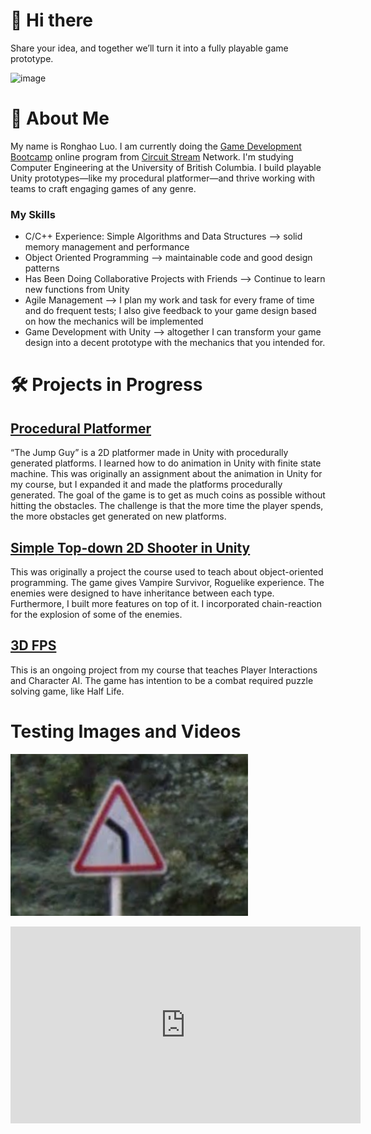 # 👋 Hi there
Share your idea, and together we’ll turn it into a fully playable game prototype.

<img width="359" height="359" alt="image" src="https://github.com/user-attachments/assets/d2d84af2-1c4a-4c49-a049-b2c2075f146b" />

# 🚀 About Me
My name is Ronghao Luo. I am currently doing the [Game Development Bootcamp](https://www.circuitstream.com/bootcamp/game-development) online program from [Circuit Stream](https://www.circuitstream.com/) Network. I'm studying Computer Engineering at the University of British Columbia. I build playable Unity prototypes—like my procedural platformer—and thrive working with teams to craft engaging games of any genre.

### My Skills
- C/C++ Experience: Simple Algorithms and Data Structures		-->	solid memory management and performance
- Object Oriented Programming 	-->	maintainable code and good design patterns
- Has Been Doing Collaborative Projects with Friends		-->	Continue to learn new functions from Unity
- Agile Management		-->	I plan my work and task for every frame of time and do frequent tests; I also give feedback to your game design based on how the mechanics will be implemented
- Game Development with Unity		-->	altogether I can transform your game design into a decent prototype with the mechanics that you intended for.




# 🛠 Projects in Progress
## [Procedural Platformer](https://github.com/RonghaoLuo/2023-Module-01-Intro-to-unity-assignment-main)
“The Jump Guy” is a 2D platformer made in Unity with procedurally generated platforms. I learned how to do animation in Unity with finite state machine. 
This was originally an assignment about the animation in Unity for my course, but I expanded it and made the platforms procedurally generated. The goal of the game is to get as much coins as possible without hitting the obstacles. The challenge is that the more time the player spends, the more obstacles get generated on new platforms.

## [Simple Top-down 2D Shooter in Unity](https://github.com/RonghaoLuo/Objects)
This was originally a project the course used to teach about object-oriented programming. The game gives Vampire Survivor, Roguelike experience. The enemies were designed to have inheritance between each type. Furthermore, I built more features on top of it. I incorporated chain-reaction for the explosion of some of the enemies. 

## [3D FPS](https://github.com/RonghaoLuo/Unit_3_FPS_Game)
This is an ongoing project from my course that teaches Player Interactions and Character AI. The game has intention to be a combat required puzzle solving game, like Half Life. 

# Testing Images and Videos
![Alt text](/assets/images/image_14.png)
<iframe width="560" height="315" 
  src="https://www.youtube.com/embed/kPa7bsKwL" 
  frameborder="0" allowfullscreen>
</iframe>

